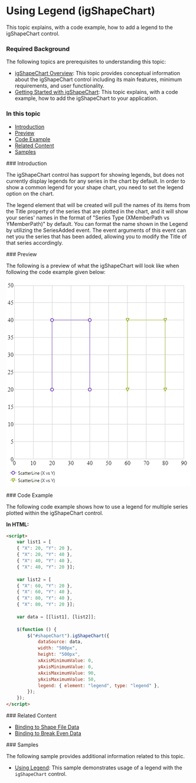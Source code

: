 ﻿<!--
|metadata|
{
    "fileName": "shapechart-using-legend-with-shapechart",
    "controlName": "igShapeChart",
    "tags": ["API", "ShapeChart", "Legend"]
}
|metadata|
-->

# Using Legend (igShapeChart)

This topic explains, with a code example, how to add a legend to the igShapeChart control.

### Required Background

The following topics are prerequisites to understanding this topic:

- [igShapeChart Overview](shapechart-binding-to-shapefile-data.html): This topic provides conceptual information about the igShapeChart control including its main features, minimum requirements, and user functionality.
- [Getting Started with igShapeChart](shapechart-binding-to-shapefile-data.html): This topic explains, with a code example, how to add the igShapeChart to your application.

### In this topic
- [Introduction](#Introduction)
- [Preview](#Preview)
- [Code Example](#CodeExample)
- [Related Content](#Related)
- [Samples](#Samples)

<a id="Introduction" />
### Introduction

The igShapeChart control has support for showing legends, but does not currently display legends for any series in the chart by default. In order to show a common legend for your shape chart, you need to set the legend option on the chart.

The legend element that will be created will pull the names of its items from the Title property of the series that are plotted in the chart, and it will show your series' names in the format of "Series Type (XMemberPath vs YMemberPath)" by default. You can format the name shown in the Legend by utilizing the SeriesAdded event. The event arguments of this event can net you the series that has been added, allowing you to modify the Title of that series accordingly.

<a id="Preview" />
### Preview

The following is a preview of what the igShapeChart will look like when following the code example given below:

![](images/shapechart_legend.png)

<a id="CodeExample" />
### Code Example

The following code example shows how to use a legend for multiple series plotted within the igShapeChart control.

**In HTML:**
```html
<script>
    var list1 = [
    { "X": 20, "Y": 20 },
    { "X": 20, "Y": 40 },
    { "X": 40, "Y": 40 },
    { "X": 40, "Y": 20 }];

    var list2 = [
    { "X": 60, "Y": 20 },
    { "X": 60, "Y": 40 },
    { "X": 80, "Y": 40 },
    { "X": 80, "Y": 20 }];

    var data = [[list1], [list2]];
            
    $(function () {
        $("#shapeChart").igShapeChart({                
            dataSource: data,
            width: "500px",
            height: "500px",
            xAxisMinimumValue: 0,
            yAxisMinimumValue: 0,
            xAxisMaximumValue: 90,
            yAxisMaximumValue: 50,
            legend: { element: "legend", type: "legend" },
        });
    });
</script>
```

<a id="Related" />
### Related Content

- [Binding to Shape File Data](shapechart-binding-shapefile-data.html)
- [Binding to Break Even Data](shapechart-binding-break-even-data.html)

<a id="Samples" />
### Samples

The following sample provides additional information related to this topic.

-	[Using Legend](%%SamplesUrl%%/shape-charts/using-legend):  This sample demonstrates usage of a legend with the `igShapeChart` control.